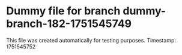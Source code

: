 # Dummy file for branch dummy-branch-182-1751545749

This file was created automatically for testing purposes.
Timestamp: 1751545752